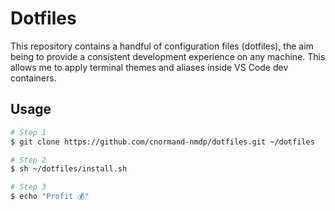 # Dotfiles

This repository contains a handful of configuration files (dotfiles), the aim being to provide a consistent development experience on any machine. This allows me to apply terminal themes and aliases inside VS Code dev containers.

## Usage

```sh
# Step 1
$ git clone https://github.com/cnormand-nmdp/dotfiles.git ~/dotfiles

# Step 2
$ sh ~/dotfiles/install.sh

# Step 3
$ echo "Profit 💰"
```
